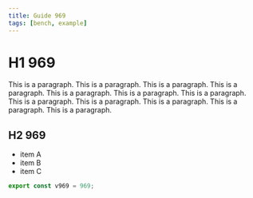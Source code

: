 ```yaml
---
title: Guide 969
tags: [bench, example]
---
```


# H1 969

This is a paragraph. This is a paragraph. This is a paragraph. This is a paragraph. This is a paragraph. This is a paragraph. This is a paragraph. This is a paragraph. This is a paragraph. This is a paragraph. This is a paragraph. This is a paragraph. 

## H2 969

- item A
- item B
- item C

```ts
export const v969 = 969;
```